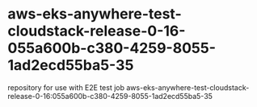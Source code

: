 # aws-eks-anywhere-test-cloudstack-release-0-16-055a600b-c380-4259-8055-1ad2ecd55ba5-35
repository for use with E2E test job aws-eks-anywhere-test-cloudstack-release-0-16:055a600b-c380-4259-8055-1ad2ecd55ba5-35
